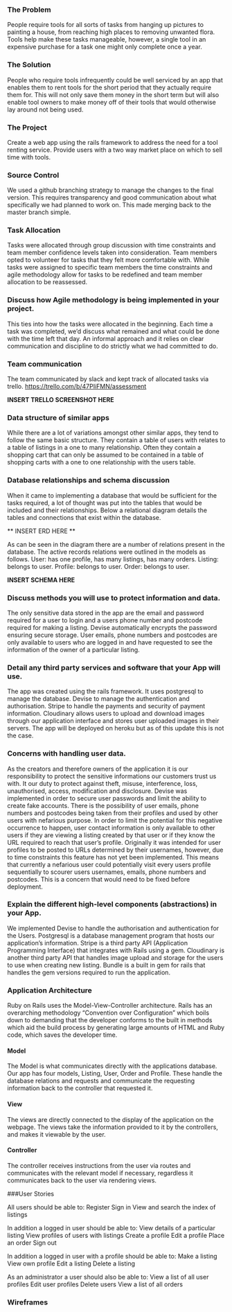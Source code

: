 ### The Problem
People require tools for all sorts of tasks from hanging up pictures to painting a house, from reaching high places to removing unwanted flora. Tools help make these tasks manageable, however, a single tool in an expensive purchase for a task one might only complete once a year. 

### The Solution 
People who require tools infrequently could be well serviced by an app that enables them to rent tools for the short period that they actually require them for. This will not only save them money in the short term but will also enable tool owners to make money off of their tools that would otherwise lay around not being used.

### The Project
Create a web app using the rails framework to address the need for a tool renting service. Provide users with a two way market place on which to sell time with tools.

### Source Control
We used a github branching strategy to manage the changes to the final version. This requires transparency and good communication about what specifically we had planned to work on. This made merging back to the master branch simple. 

### Task Allocation
Tasks were allocated through group discussion with time constraints and team member confidence levels taken into consideration. Team members opted to volunteer for tasks that they felt more comfortable with. While tasks were assigned to specific team members the time constraints and agile methodology allow for tasks to be redefined and team member allocation to be reassessed. 

### Discuss how Agile methodology is being implemented in your project.
This ties into how the tasks were allocated in the beginning. Each time a task was completed, we’d discuss what remained and what could be done with the time left that day. An informal approach and it relies on clear communication and discipline to do strictly what we had committed to do.

### Team communication 
The team communicated by slack and kept track of allocated tasks via trello. https://trello.com/b/47PIiFMN/assessment

**INSERT TRELLO SCREENSHOT HERE**

### Data structure of similar apps
While there are a lot of variations amongst other similar apps, they tend to follow the same basic structure. They contain a table of users with relates to a table of listings in a one to many relationship. Often they contain a shopping cart that can only be assumed to be contained in a table of shopping carts with a one to one relationship with the users table.

### Database relationships and schema discussion
When it came to implementing a database that would be sufficient for the tasks required, a lot of thought was put into the tables that would be included and their relationships. Below a relational diagram details the tables and connections that exist within the database.

** INSERT ERD HERE **

As can be seen in the diagram there are a number of relations present in the database. The active records relations were outlined in the models as follows. User: has one profile, has many listings, has many orders. Listing: belongs to user. Profile: belongs to user. Order: belongs to user. 

**INSERT SCHEMA HERE** 

### Discuss methods you will use to protect information and data.
The only sensitive data stored in the app are the email and password required for a user to login and a users phone number and postcode required for making a listing. Devise automatically encrypts the password ensuring secure storage. User emails, phone numbers and postcodes are only available to users who are logged in and have requested to see the information of the owner of a particular listing.

### Detail any third party services and software that your App will use.
The app was created using the rails framework. It uses postgresql to manage the database. Devise to manage the authentication and authorisation. Stripe to handle the payments and security of payment information. Cloudinary allows users to upload and download images through our application interface and stores user uploaded images in their servers. The app will be deployed on heroku but as of this update this is not the case.

### Concerns with handling user data.
As the creators and therefore owners of the application it is our responsibility to protect the sensitive informations our customers trust us with. It our duty to protect against theft, misuse, interference, loss, unauthorised, access, modification and disclosure. Devise was implemented in order to secure user passwords and limit the ability to create fake accounts. There is the possibility of user emails, phone numbers and postcodes being taken from their profiles and used by other users with nefarious purpose. In order to limit the potential for this negative occurrence to happen, user contact information is only available to other users if they are viewing a listing created by that user or if they know the URL required to reach that user’s profile. Originally it was intended for user profiles to be posted to URLs determined by their usernames, however, due to time constraints this feature has not yet been implemented. This means that currently a nefarious user could potentially visit every users profile sequentially to scourer users usernames, emails, phone numbers and postcodes. This is a concern that would need to be fixed before deployment.

### Explain the different high-level components (abstractions) in your App.
We implemented Devise to handle the authorisation and authentication for the Users. Postgresql is a database management program that hosts our application’s information. Stripe is a third party API (Application Programming Interface) that integrates with Rails using a gem. Cloudinary is another third party API that handles image upload and storage for the users to use when creating new listing. Bundle is a built in gem for rails that handles the gem versions required to run the application.

### Application Architecture
Ruby on Rails uses the Model-View-Controller architecture. Rails has an overarching methodology “Convention over Configuration” which boils down to demanding that the developer conforms to the built in methods which aid the build process by generating large amounts of HTML and Ruby code, which saves the developer time. 

#### Model
The Model is what communicates directly with the applications database. Our app has four models, Listing, User, Order and Profile. These handle the database relations and requests and communicate the requesting information back to the controller that requested it.

#### View
The views are directly connected to the display of the application on the webpage. The views take the information provided to it by the controllers, and makes it viewable by the user.

#### Controller
The controller receives instructions from the user via routes and communicates with the relevant model if necessary, regardless it communicates back to the user via rendering views.

###User Stories

All users should be able to:
Register 
Sign in
View and search the index of listings

In addition a logged in user should be able to:
View details of a particular listing
View profiles of users with listings
Create a profile
Edit a profile
Place an order 
Sign out

In addition a logged in user with a profile should be able to:
Make a listing
View own profile
Edit a listing
Delete a listing

As an administrator a user should also be able to:
View a list of all user profiles
Edit user profiles
Delete users 
View a list of all orders 

### Wireframes

